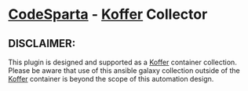 # [CodeSparta] - [Koffer] Collector

## DISCLAIMER:
This plugin is designed and supported as a [Koffer] container collection. Please be aware that use of this ansible galaxy collection outside of the [Koffer] container is beyond the scope of this automation design.

[Koffer]:https://codectl.io/docs/containers/Koffer
[CodeSparta]:https://github.com/CodeSparta
